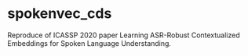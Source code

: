 # spokenvec_cds
Reproduce of ICASSP 2020 paper Learning ASR-Robust Contextualized Embeddings for Spoken Language Understanding.
